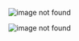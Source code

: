 ![image not found](https://cdn.discordapp.com/attachments/777783416346902538/949877781674741770/unknown.png)

![image not found](https://cdn.discordapp.com/attachments/777783416346902538/949877887501226044/unknown.png)
